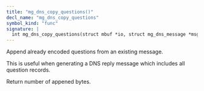```yaml
---
title: "mg_dns_copy_questions()"
decl_name: "mg_dns_copy_questions"
symbol_kind: "func"
signature: |
  int mg_dns_copy_questions(struct mbuf *io, struct mg_dns_message *msg);
---
```


Append already encoded questions from an existing message.

This is useful when generating a DNS reply message which includes
all question records.

Return number of appened bytes. 

